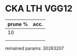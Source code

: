 # CKA LTH VGG12
| prune % | acc. |
|---------|------|
|    10   |      |
|         |      |
|         |      |

remained params: 30263207
